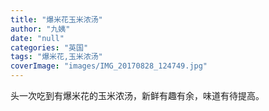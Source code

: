 ```yaml
---
title: "爆米花玉米浓汤"
author: "九姨"
date: "null"
categories: "英国"
tags: "爆米花,玉米浓汤"
coverImage: "images/IMG_20170828_124749.jpg"
---
```


头一次吃到有爆米花的玉米浓汤，新鲜有趣有余，味道有待提高。
